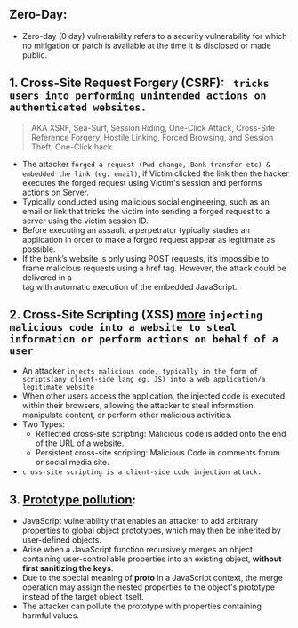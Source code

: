 ## Zero-Day:
- Zero-day (0 day) vulnerability refers to a security vulnerability for which no mitigation or patch is available at the time it is disclosed or made public.

## 1. Cross-Site Request Forgery (CSRF): ` tricks users into performing unintended actions on authenticated websites.`
> AKA XSRF, Sea-Surf, Session Riding, One-Click Attack, Cross-Site Reference Forgery, Hostile Linking, Forced Browsing, and Session Theft, One-Click hack.
- The attacker `forged a request (Pwd change, Bank transfer etc) & embedded the link (eg. email)`, if Victim clicked the link then the hacker executes the forged request using Victim's session and performs actions on Server.
- Typically conducted using malicious social engineering, such as an email or link that tricks the victim into sending a forged request to a server using the victim session ID.
- Before executing an assault, a perpetrator typically studies an application in order to make a forged request appear as legitimate as possible.
- If the bank’s website is only using POST requests, it’s impossible to frame malicious requests using a <a> href tag. However, the attack could be delivered in a <form> tag with automatic execution of the embedded JavaScript.

## 2. Cross-Site Scripting (XSS) [more](https://www.cloudflare.com/en-gb/learning/security/threats/cross-site-scripting/) `injecting malicious code into a website to steal information or perform actions on behalf of a user`
- An attacker `injects malicious code, typically in the form of scripts(any client-side lang eg. JS) into a web application/a legitimate website`
- When other users access the application, the injected code is executed within their browsers, allowing the attacker to steal information, manipulate content, or perform other malicious activities.
- Two Types:
  - Reflected cross-site scripting: Malicious code is added onto the end of the URL of a website.
  - Persistent cross-site scripting: Malicious Code in comments forum or social media site.
- `cross-site scripting is a client-side code injection attack.`

## 3. [Prototype pollution](https://portswigger.net/web-security/prototype-pollution/what-is-prototype-pollution):
- JavaScript vulnerability that enables an attacker to add arbitrary properties to global object prototypes, which may then be inherited by user-defined objects.
- Arise when a JavaScript function recursively merges an object containing user-controllable properties into an existing object, **without first sanitizing the keys**.
- Due to the special meaning of __proto__ in a JavaScript context, the merge operation may assign the nested properties to the object's prototype instead of the target object itself.
- The attacker can pollute the prototype with properties containing harmful values.
